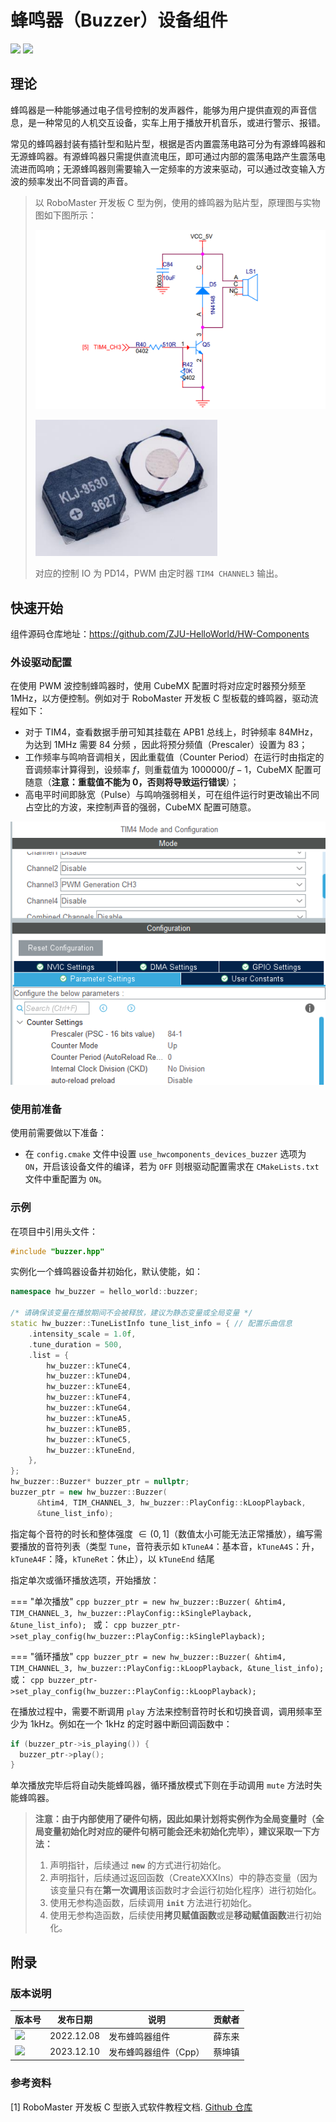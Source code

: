 # 蜂鸣器（Buzzer）设备组件

 <img src = "https://img.shields.io/badge/version-2.0.0-green"><sp> <img src = "https://img.shields.io/badge/author-dungloi | Caikunzhen-lightgrey">

## 理论

蜂鸣器是一种能够通过电子信号控制的发声器件，能够为用户提供直观的声音信息，是一种常见的人机交互设备，实车上用于播放开机音乐，或进行警示、报错。

常见的蜂鸣器封装有插针型和贴片型，根据是否内置震荡电路可分为有源蜂鸣器和无源蜂鸣器。有源蜂鸣器只需提供直流电压，即可通过内部的震荡电路产生震荡电流进而鸣响；无源蜂鸣器则需要输入一定频率的方波来驱动，可以通过改变输入方波的频率发出不同音调的声音。

> 以 RoboMaster 开发板 C 型为例，使用的蜂鸣器为贴片型，原理图与实物图如下图所示：
>
> ![image-20221208075947613](蜂鸣器设备组件.assets/image-20221208075947613.png)
>
> ![image-20221208075600049](蜂鸣器设备组件.assets/image-20221208075600049.png)
>
> 对应的控制 IO 为 PD14，PWM 由定时器 `TIM4 CHANNEL3` 输出。

## 快速开始

组件源码仓库地址：<https://github.com/ZJU-HelloWorld/HW-Components>

### 外设驱动配置

在使用 PWM 波控制蜂鸣器时，使用 CubeMX 配置时将对应定时器预分频至 1MHz，以方便控制。例如对于 RoboMaster 开发板 C 型板载的蜂鸣器，驱动流程如下：

* 对于 TIM4，查看数据手册可知其挂载在 APB1 总线上，时钟频率 84MHz，为达到 1MHz 需要 84 分频 ，因此将预分频值（Prescaler）设置为 83；
* 工作频率与鸣响音调相关，因此重载值（Counter Period）在运行时由指定的音调频率计算得到，设频率 $f$，则重载值为 $1000000 / f-1$，CubeMX 配置可随意（**注意：重载值不能为 0，否则将导致运行错误**）；
* 高电平时间即脉宽（Pulse）与鸣响强弱相关，可在组件运行时更改输出不同占空比的方波，来控制声音的强弱，CubeMX 配置可随意。

![image-20221208093940723](蜂鸣器设备组件.assets/image-20221208093940723.png)

### 使用前准备

使用前需要做以下准备：

* 在 `config.cmake` 文件中设置 `use_hwcomponents_devices_buzzer` 选项为 `ON`，开启该设备文件的编译，若为 `OFF` 则根驱动配置需求在 `CMakeLists.txt` 文件中重配置为 `ON`。

### 示例

在项目中引用头文件：

```cpp
#include "buzzer.hpp"
```

实例化一个蜂鸣器设备并初始化，默认使能，如：

```cpp
namespace hw_buzzer = hello_world::buzzer;

/* 请确保该变量在播放期间不会被释放，建议为静态变量或全局变量 */
static hw_buzzer::TuneListInfo tune_list_info = { // 配置乐曲信息
    .intensity_scale = 1.0f,
    .tune_duration = 500,
    .list = {
        hw_buzzer::kTuneC4,
        hw_buzzer::kTuneD4,
        hw_buzzer::kTuneE4,
        hw_buzzer::kTuneF4,
        hw_buzzer::kTuneG4,
        hw_buzzer::kTuneA5,
        hw_buzzer::kTuneB5,
        hw_buzzer::kTuneC5,
        hw_buzzer::kTuneEnd,
    },
};
hw_buzzer::Buzzer* buzzer_ptr = nullptr;
buzzer_ptr = new hw_buzzer::Buzzer(
      &htim4, TIM_CHANNEL_3, hw_buzzer::PlayConfig::kLoopPlayback,
      &tune_list_info);
```

指定每个音符的时长和整体强度 $\in (0,1]$（数值太小可能无法正常播放），编写需要播放的音符列表（类型 `Tune`，音符表示如 `kTuneA4`：基本音，`kTuneA4S`：升，`kTuneA4F`：降，`kTuneRet`：休止），以 `kTuneEnd` 结尾

指定单次或循环播放选项，开始播放：

=== "单次播放"
    ```cpp
    buzzer_ptr = new hw_buzzer::Buzzer(
      &htim4, TIM_CHANNEL_3, hw_buzzer::PlayConfig::kSinglePlayback,
      &tune_list_info);
    ```
    或：
    ```cpp
    buzzer_ptr->set_play_config(hw_buzzer::PlayConfig::kSinglePlayback);
    ```

=== "循环播放"
    ```cpp
    buzzer_ptr = new hw_buzzer::Buzzer(
      &htim4, TIM_CHANNEL_3, hw_buzzer::PlayConfig::kLoopPlayback,
      &tune_list_info);
    ```
    或：
    ```cpp
    buzzer_ptr->set_play_config(hw_buzzer::PlayConfig::kLoopPlayback);
    ```

在播放过程中，需要不断调用 `play` 方法来控制音符时长和切换音调，调用频率至少为 1kHz。例如在一个 1kHz 的定时器中断回调函数中：

```cpp
if (buzzer_ptr->is_playing()) {
  buzzer_ptr->play();
}
```

单次播放完毕后将自动失能蜂鸣器，循环播放模式下则在手动调用 `mute` 方法时失能蜂鸣器。

> **注意：由于内部使用了硬件句柄，因此如果计划将实例作为全局变量时（全局变量初始化时对应的硬件句柄可能会还未初始化完毕），建议采取一下方法：**
> 1. 声明指针，后续通过 **`new`** 的方式进行初始化。
> 2. 声明指针，后续通过返回函数（CreateXXXIns）中的静态变量（因为该变量只有在**第一次调用**该函数时才会运行初始化程序）进行初始化。
> 3. 使用无参构造函数，后续调用 **`init`** 方法进行初始化。
> 4. 使用无参构造函数，后续使用**拷贝赋值函数**或是**移动赋值函数**进行初始化。

## 附录

### 版本说明

| 版本号                                                       | 发布日期   | 说明           | 贡献者 |
| ------------------------------------------------------------ | ---------- | -------------- | ------ |
| <img src = "https://img.shields.io/badge/version-1.0.0-green"> | 2022.12.08 | 发布蜂鸣器组件 | 薛东来 |
| <img src = "https://img.shields.io/badge/version-2.0.0-green"> | 2023.12.10 | 发布蜂鸣器组件（Cpp） | 蔡坤镇 |

### 参考资料

[1] RoboMaster 开发板 C 型嵌入式软件教程文档. [Github 仓库](https://github.com/RoboMaster/Development-Board-C-Examples)

